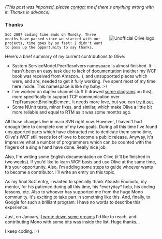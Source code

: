 *(This post was imported, please [contact](/#/contact) me if there's anything wrong with it. Thanks in advance)*

<div class="entry-body">
<h3>Thanks</h3>
<p>
	<img alt="Unofficial Olive logo" src="/Blog/Files/Olive%20logo.png" style="border: 0px none ; padding: 10px;" align="right">
	
	SoC 2007 coding time ends on Monday. Three months have passed since we started with our projects, time goes by so fast! I didn't want to pass up the opportunity to say thanks.
</p>
<p>
	Here's a brief summary of my current contributions to Olive:
	<ul>
		<li>System.ServiceModel.PeerResolvers namespace is almost finished. It hasn't been an easy task due to lack of documentation (neither my WCF book was received from Amazon...), and unsupported pieces which were, and are, needed to get it fully working. I've spent most of my time here inside. This namespace is like my baby. :-)</li>
		<li>I've worked on duplex channel stuff (I drawed <a href="/Blog/Archives/2007-July.html#Sunday%2c+July+08%2c+2007">some diagrams</a> on this), more specifically to support TCP communication over TcpTransportBindingElement. It needs more love, but you can <a href="http://anonsvn.mono-project.com/source/trunk/olive/samples/services/tcp-transport-binding-element/">try it out</a>.</li>
		<li>Some NUnit tests, minor fixes, and similar, which make Olive a little bit more reliable and equal to RTM as it was some months ago.</li>
	</ul>
</p>
<p>
	All those changes live in main SVN right now. However, I haven't had enough time to complete one of my two goals. During all this time I've found unsupported parts which have distracted me to dedicate them some time, Olive's WCF still needs lot of love to become a public release. Anyway, it's impresive what a number of programmers which can be counted with the fingers of a single hand have done. Really nice job.
</p>
<p>
	Also, I'm writing some English documentation on Olive (it'll be finished in two weeks). If you'd like to learn WCF basis and use Olive at the same time, it's your opportunity. Also, I'm adding some steps to guide whoever wants to become a contributor. I'll write an entry on this topic.
</p>
<p>
	As my final SoC entry, I wanted to specially thank Atsushi Enomoto, my mentor, for his patience during all this time, his *everyday* help, his coding lessons, etc. Also to whoever has supported me from the huge Mono community. It's exciting to take part in something like this. And, finally, to Google for such a brilliant program. I have no words to describe this experience.
</p>
<p>
	Just, on January, <a href="/Blog/Archives/2007-January.html#Monday%2c+January+01%2c+2007">I wrote down some dreams</a> I'd like to reach, and contributing Mono with some bits was inside the list. Huge thanks...
</p>
<p>
	I keep coding. :-)
</p>
</div>
